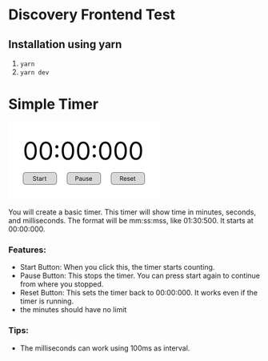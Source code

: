 # Discovery Frontend Test

## Installation using yarn

1. `yarn`
2. `yarn dev`


# Simple Timer

![](public/timer.png?raw=true)

You will create a basic timer. This timer will show time in minutes, seconds, and milliseconds. The format will be mm:ss:mss, like 01:30:500. It starts at 00:00:000.

### Features:

- Start Button: When you click this, the timer starts counting.
- Pause Button: This stops the timer. You can press start again to continue from where you stopped.
- Reset Button: This sets the timer back to 00:00:000. It works even if the timer is running.
- the minutes should have no limit

### Tips:

- The milliseconds can work using 100ms as interval.


